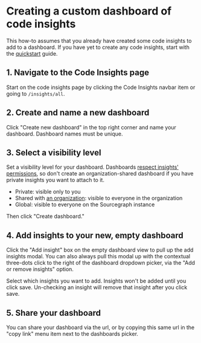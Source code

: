 # Creating a custom dashboard of code insights

This how-to assumes that you already have created some code insights to add to a dashboard. If you have yet to create any code insights, start with the [quickstart](../quickstart.md) guide. 

## 1. Navigate to the Code Insights page 

Start on the code insights page by clicking the Code Insights navbar item or going to `/insights/all`. 

## 2. Create and name a new dashboard

Click "Create new dashboard" in the top right corner and name your dashboard. Dashboard names must be unique. 

## 3. Select a visibility level 

Set a visibility level for your dashboard. Dashboards [respect insights' permissions](../explanations/viewing_code_insights.md#dashboard-visibility-respects-insights-visibility), so don't create an organization-shared dashboard if you have private insights you want to attach to it. 

- Private: visible only to you 
- Shared with [an organization](../../admin/organizations.md): visible to everyone in the organization 
- Global: visible to everyone on the Sourcegraph instance 

Then click "Create dashboard." 

## 4. Add insights to your new, empty dashboard 

Click the "Add insight" box on the empty dashboard view to pull up the add insights modal. You can also always pull this modal up with the contextual three-dots click to the right of the dashboard dropdown picker, via the "Add or remove insights" option. 

Select which insights you want to add. Insights won't be added until you click save. Un-checking an insight will remove that insight after you click save. 

## 5. Share your dashboard

You can share your dashboard via the url, or by copying this same url in the "copy link" menu item next to the dashboards picker. 
